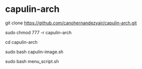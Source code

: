 # capulin-arch




git clone https://github.com/canohernandezyair/capulin-arch.git


sudo chmod 777 -r capulin-arch




cd capulin-arch

sudo bash capulin-image.sh

sudo bash menu_script.sh


